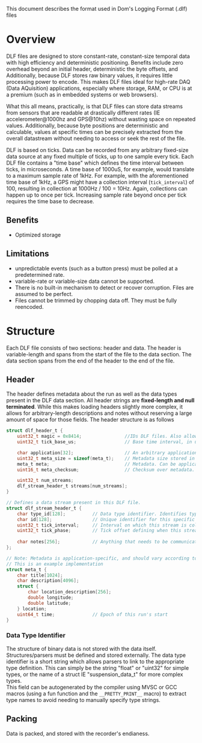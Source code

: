 This document describes the format used in Dom's Logging Format (.dlf) files

# Overview
DLF files are designed to store constant-rate, constant-size temporal data with high efficiency and deterministic positioning.
Benefits include zero overhead beyond an initial header, deterministic the byte offsets, and 
Additionally, because DLF stores raw binary values, it requires little processing power to encode.
This makes DLF files ideal for high-rate DAQ (Data AQuisition) applications, especially where storage, RAM, or CPU is at a premium (such as in embedded systems or web browsers).  

What this all means, practically, is that DLF files can store data streams from sensors that are readable at drastically different rates (IE accelerometer@1000hz and GPS@10hz) without wasting space on repeated values. Additionally, because byte positions are deterministic and calculable, values at specific times can be precisely extracted from the overall datastream without needing to access or seek the rest of the file. 

DLF is based on ticks. Data can be recorded from any arbitrary fixed-size data source at any fixed multiple of ticks, up to one sample every tick. Each DLF file contains a "time base" which defines the time interval between ticks, in microseconds. A time base of 1000uS, for example, would translate to a maximum sample rate of 1kHz.  For example, with the aforementioned time base of 1kHz, a GPS might have a collection interval (`tick_interval`) of 100, resulting in collection at 1000Hz / 100 = 10Hz. Again, collections can happen up to once per tick. Increasing sample rate beyond once per tick requires the time base to decrease.

## Benefits
- Optimized storage

## Limitations
- unpredictable events (such as a button press) must be polled at a predetermined rate.
- variable-rate or variable-size data cannot be supported.
- There is no built-in mechanism to detect or recover corruption. Files are assumed to be perfect.
- Files cannot be trimmed by chopping data off. They must be fully reencoded.

# Structure
Each DLF file consists of two sections: header and data. The header is variable-length and spans from the start of the file to the data section. The data section spans from the end of the header to the end of the file.

## Header
The header defines metadata about the run as well as the data types present in the DLF data section.
All header strings are **fixed-length and null terminated**. While this makes loading headers slightly more complex, it allows for arbitrary-length descriptions and notes without reserving a large amount of space for those fields.
The header structure is as follows
```c
struct dlf_header_t {
    uint32_t magic = 0x8414;                //IDs DLF files. Also allows auto-detection of LSB/MSB encoding.
    uint32_t tick_base_us;                  // Base time interval, in us. Limits how fast samples will be stored.

    char application[32];                   // An arbitrary application-specific identifier. Used to select a metadata parser.  
    uint32_t meta_size = sizeof(meta_t);    // Metadata size stored in case there is no metadata parser available
    meta_t meta;                            // Metadata. Can be application-specific
    uint16_t meta_checksum;                 // Checksum over metadata.

    uint32_t num_streams;
    dlf_stream_header_t streams[num_streams];
}

// Defines a data stream present in this DLF file.
struct dlf_stream_header_t {
    char type_id[128];          // Data type identifier. Identifies type of contained data.
    char id[128];               // Unique identifier for this specific stream
    uint32_t tick_interval;     // Interval on which this stream is collected. 
    uint32_t tick_phase;        // Tick offset defining when this stream starts
    
    char notes[256];            // Anything that needs to be communicated about this data stream.
};

// Note: Metadata is application-specific, and should vary according to needs.
// This is an example implementation
struct meta_t {
    char title[1024];
    char description[4096];
    struct {
        char location_description[256];
        double longitude;
        double latitude;
    } location;
    uint64_t time;              // Epoch of this run's start
}
```
### Data Type Identifier
The structure of binary data is not stored with the data itself. Structures/parsers must be defined and stored externally.
The data type identifier is a short string which allows parsers to link to the appropriate type definition.
This can simply be the string "float" or "uint32" for simple types, or the name of a struct IE "suspension_data_t" for more complex types.  
This field can be autogenerated by the compiler using MVSC or GCC macros (using a fun function and the `__PRETTY_PRINT__` macro) to extract type names to avoid needing to manually specify type strings.

## Packing
Data is packed, and stored with the recorder's endianess.  